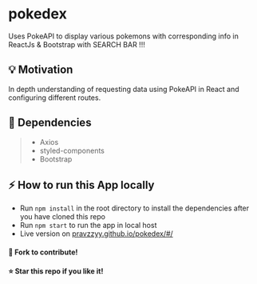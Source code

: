 # pokedex

Uses PokeAPI to display various pokemons with corresponding info in ReactJs & Bootstrap with SEARCH BAR !!!

## :bulb: Motivation

In depth understanding of requesting data using PokeAPI in React and configuring different routes.  

## :wrench: Dependencies 

> - Axios
> - styled-components
> - Bootstrap

## :zap: How to run this App locally

- Run `npm install` in the root directory to install the dependencies after you have cloned this repo
- Run `npm start` to run the app in local host
- Live version on [pravzzyy.github.io/pokedex/#/](pravzzyy.github.io/pokedex/#/) 


#### :fork_and_knife: Fork to contribute!  
#### :star: Star this repo if you like it!
